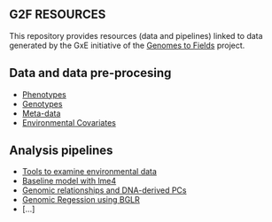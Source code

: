 ## G2F RESOURCES


This repository provides resources (data and pipelines) linked to data generated by the GxE initiative of the [Genomes to Fields](https://www.genomes2fields.org/) project.

## Data and data pre-procesing

 - [Phenotypes](https://github.com/QuantGen/G2F_RESOURCES/blob/main/phenotypes.md)
 - [Genotypes]()
 - [Meta-data]()
 - [Environmental Covariates]()

## Analysis pipelines

 - [Tools to examine environmental data]()
 - [Baseline model with lme4]()
 - [Genomic relationships and DNA-derived PCs]()
 - [Genomic Regession using BGLR]()
 - [...]
 
